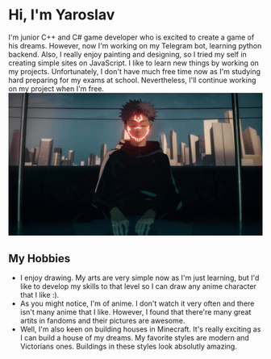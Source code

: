 # Hi, I'm Yaroslav

I'm junior C++ and C# game developer who is excited to create a game of his dreams. However, now I'm working on my Telegram bot, learning python backend. Also, I really enjoy painting and designing, so I tried my self in creating simple sites on 
JavaScript. I like to learn new things by working on my projects. Unfortunately, I don't have much free time now as I'm studying hard preparing for my exams at school. Nevertheless, I'll continue working on my project when I'm free.
<br />
![alt text](https://github.com/Ho1ocron/Ho1ocron/blob/main/file.jpg?raw=true)
## My Hobbies
- I enjoy drawing. My arts are very simple now as I'm just learning, but I'd like to develop my skills to that level so I can draw any anime character that I like :).
- As you might notice, I'm of anime. I don't watch it very often and there isn't many anime that I like. However, I found that there're many great artits in fandoms and their pictures are awesome.
- Well, I'm also keen on building houses in Minecraft. It's really exciting as I can build a house of my dreams. My favorite styles are modern and Victorians ones. Buildings in these styles look absolutly amazing.
<!--
**Ho1ocron/Ho1ocron** is a ✨ _special_ ✨ repository because its `README.md` (this file) appears on your GitHub profile.

Here are some ideas to get you started:

- 🔭 I’m currently working on ...
- 🌱 I’m currently learning ...
- 👯 I’m looking to collaborate on ...
- 🤔 I’m looking for help with ...
- 💬 Ask me about ...
- 📫 How to reach me: ...
- 😄 Pronouns: ...
- ⚡ Fun fact: ...
-->
